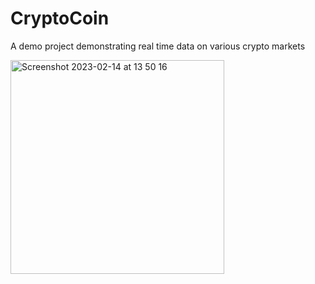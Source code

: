 # CryptoCoin
A demo project demonstrating real time data on various crypto markets


<img width="342" alt="Screenshot 2023-02-14 at 13 50 16" src="https://user-images.githubusercontent.com/30384223/218830145-36416d21-7cab-45f4-8e20-28e2451e1ed5.png">
